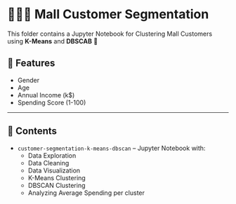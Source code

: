 # 👩🏻‍💻 Mall Customer Segmentation

This folder contains a Jupyter Notebook for Clustering Mall Customers using **K-Means** and **DBSCAB** 🔎

## 🧩 Features
- Gender  
- Age  
- Annual Income (k$)  
- Spending Score (1-100)

---

## 📓 Contents
- `customer-segmentation-k-means-dbscan` – Jupyter Notebook with:
  - Data Exploration  
  - Data Cleaning  
  - Data Visualization 
  - K-Means Clustering
  - DBSCAN Clustering
  - Analyzing Average Spending per cluster
